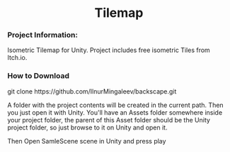 

<h1 align="center">Tilemap</h1>

<h3 align="left">Project Information:</h3>
<p align="left">Isometric Tilemap for Unity. Project includes free isometric Tiles from Itch.io.  </p>
<h3 align="left">How to Download</h3>
<p align="left">git clone https://github.com/IlnurMingaleev/backscape.git<p>
<p align="left">A folder with the project contents will be created in the current path. Then you just open it with Unity. You'll have an Assets folder somewhere inside your project folder, the parent of this Asset folder should be the Unity project folder, so just browse to it on Unity and open it.<p>
<p align="left">Then Open SamleScene scene in Unity and press play<p>
